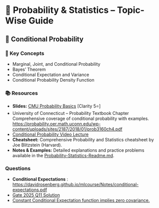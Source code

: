 # 📘 Probability & Statistics – Topic-Wise Guide

## 🎯 Conditional Probability

### 🔑 Key Concepts

* Marginal, Joint, and Conditional Probability
* Bayes’ Theorem
* Conditional Expectation and Variance
* Conditional Probability Density Function

### 📚 Resources

* **Slides:** [CMU Probability Basics](https://www.cs.cmu.edu/~16385/s17/Slides/8.1_Probability_Basics.pdf) [Clarity 5⭐]
* University of Connecticut – Probability Textbook Chapter
Comprehensive coverage of conditional probability with examples. 
https://probability.oer.math.uconn.edu/wp-content/uploads/sites/2187/2018/01/prob3160ch4.pdf
* [Conditional Probability Video Lecture](https://www.youtube.com/watch?v=IT_NpA1PpOg&ab_channel=AmitGoyal)
* **Cheatsheet:** Comprehensive Probability and Statistics cheatsheet by Joe Blitzstein (Harvard).
* **Notes & Examples:** Detailed explanations and practice problems available in the [Probability-Statistics-Readme.md](https://github.com/DS-AI-GATE/dsai-gate/blob/main/Probability-Statistics-Readme.md).



### Questions
* **Conditional Expectations** : https://davidrosenberg.github.io/mlcourse/Notes/conditional-expectations.pdf
* [Gate 2025 Q11 Solution](https://www.youtube.com/watch?v=pDxBJhav3TA&ab_channel=AmitGoyal)
* [ Constant Conditional Expectation function implies zero covariance. ](https://www.youtube.com/watch?v=xO9WJc-enIU&ab_channel=AmitGoyal)
